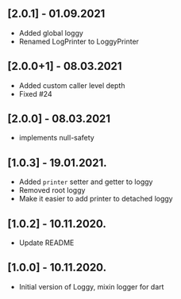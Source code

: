 ## [2.0.1] - 01.09.2021
- Added global loggy
- Renamed LogPrinter to LoggyPrinter

## [2.0.0+1] - 08.03.2021

- Added custom caller level depth
- Fixed #24

## [2.0.0] - 08.03.2021

- implements null-safety

## [1.0.3] - 19.01.2021.

- Added `printer` setter and getter to loggy
- Removed root loggy
- Make it easier to add printer to detached loggy 

## [1.0.2] - 10.11.2020.

- Update README

## [1.0.0] - 10.11.2020.

- Initial version of Loggy, mixin logger for dart